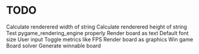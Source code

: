 # TODO
Calculate renderered width of string
Calculate renderered height of string
Test pygame_rendering_engine properly
Render board as text
Default font size
User input
Toggle metrics like FPS
Render board as graphics
Win game
Board solver
Generate winnable board

